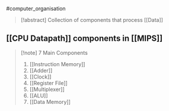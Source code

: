 #computer_organisation 
>[!abstract] Collection of components that process [[Data]]



## [[CPU Datapath]] components in [[MIPS]]
>[!note]  7 Main Components
>1. [[Instruction Memory]]
>2. [[Adder]]
>3. [[Clock]]
>4. [[Register File]]
>5. [[Multiplexer]]
>6. [[ALU]]
>7. [[Data Memory]]
